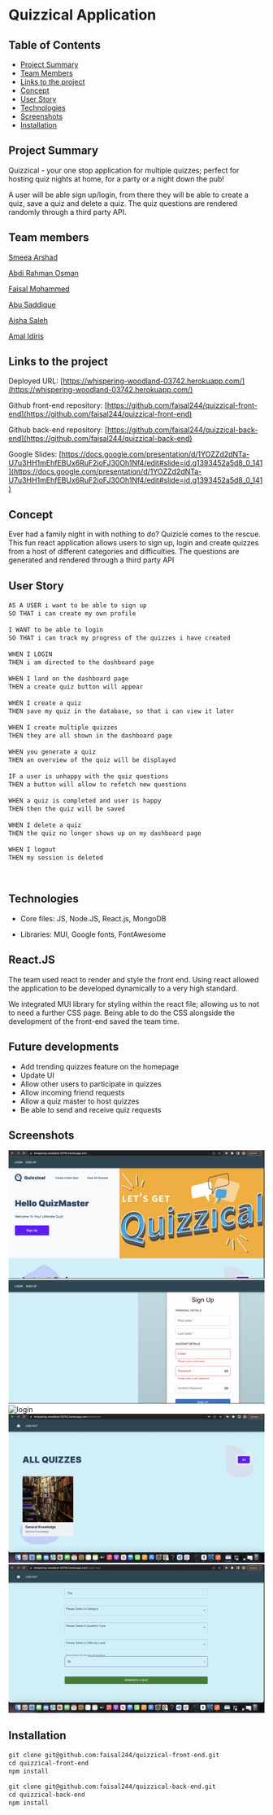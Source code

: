 # Quizzical Application

## Table of Contents

- [Project Summary](#project-summary)
- [Team Members](#team-members)
- [Links to the project](#links-to-the-project)
- [Concept](#concept)
- [User Story](#user-story)
- [Technologies](#technologies)
- [Screenshots](#screenshots)
- [Installation](#installation)

## Project Summary

Quizzical - your one stop application for multiple quizzes; perfect for hosting quiz nights at home, for a party or a night down the pub!

A user will be able sign up/login, from there they will be able to create a quiz, save a quiz and delete a quiz. The quiz questions are rendered randomly through a third party API.

## Team members

[Smeea Arshad](https://github.com/smeea-2018)

[Abdi Rahman Osman](https://github.com/AOsman0)

[Faisal Mohammed](https://github.com/faisal244)

[Abu Saddique](https://github.com/abusaddique95)

[Aisha Saleh](https://github.com/Saleha22)

[Amal Idiris](https://github.com/Amalidi)

## Links to the project

Deployed URL: [https://whispering-woodland-03742.herokuapp.com/](https://whispering-woodland-03742.herokuapp.com/)

Github front-end repository: [https://github.com/faisal244/quizzical-front-end](https://github.com/faisal244/quizzical-front-end)

Github back-end repository: [https://github.com/faisal244/quizzical-back-end](https://github.com/faisal244/quizzical-back-end)

Google Slides: [https://docs.google.com/presentation/d/1YOZZd2dNTa-U7u3HH1mEhfEBUx6RuF2ioFJ30Oh1Nf4/edit#slide=id.g1393452a5d8_0_141](https://docs.google.com/presentation/d/1YOZZd2dNTa-U7u3HH1mEhfEBUx6RuF2ioFJ30Oh1Nf4/edit#slide=id.g1393452a5d8_0_141)

## Concept

Ever had a family night in with nothing to do? Quizicle comes to the rescue. This fun react application allows users to sign up, login and create quizzes from a host of different categories and difficulties. The questions are generated and rendered through a third party API

## User Story

```
AS A USER i want to be able to sign up
SO THAT i can create my own profile

I WANT to be able to login
SO THAT i can track my progress of the quizzes i have created

WHEN I LOGIN
THEN i am directed to the dashboard page

WHEN I land on the dashboard page
THEN a create quiz button will appear

WHEN I create a quiz
THEN save my quiz in the database, so that i can view it later

WHEN I create multiple quizzes
THEN they are all shown in the dashboard page

WHEN you generate a quiz
THEN an overview of the quiz will be displayed

IF a user is unhappy with the quiz questions
THEN a button will allow to refetch new questions

WHEN a quiz is completed and user is happy
THEN then the quiz will be saved

WHEN I delete a quiz
THEN the quiz no longer shows up on my dashboard page

WHEN I logout
THEN my session is deleted



```

## Technologies

- Core files: JS, Node.JS, React.js, MongoDB

- Libraries: MUI, Google fonts, FontAwesome

## React.JS

The team used react to render and style the front end. Using react allowed the application to be developed dynamically to a very high standard.

We integrated MUI library for styling within the react file; allowing us to not to need a further CSS page. Being able to do the CSS alongside the development of the front-end saved the team time.

## Future developments

- Add trending quizzes feature on the homepage
- Update UI
- Allow other users to participate in quizzes
- Allow incoming friend requests
- Allow a quiz master to host quizzes
- Be able to send and receive quiz requests

## Screenshots

![Homepage](./public/img/homepage.png)
![sign-up](./public/img/signup.png)
![login](./public/img/login.png)
![dashboard](./public/img/dashboard.png)
![generate](./public/img/generate.png)

## Installation

```
git clone git@github.com:faisal244/quizzical-front-end.git
cd quizzical-front-end
npm install
```

```
git clone git@github.com:faisal244/quizzical-back-end.git
cd quizzical-back-end
npm install
```

